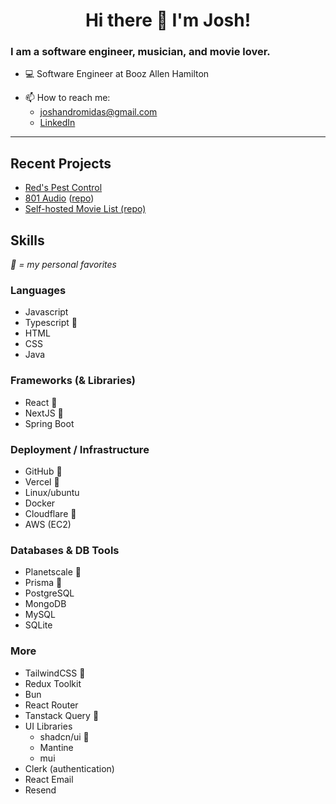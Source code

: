 <h1 align="center"> Hi there 👋 I'm Josh! </h1>

### I am a software engineer, musician, and movie lover.

- 💻 Software Engineer at Booz Allen Hamilton
<!-- - 🔭 Check out my repos below! -->
<!-- - 💬 Ask me about my **home server** -->
- 📫 How to reach me:
  - joshandromidas@gmail.com
  - [LinkedIn](https://www.linkedin.com/in/josh-andromidas/)

---

## Recent Projects
- [Red's Pest Control](https://callreds.com)
- [801 Audio](https://801audio.com) ([repo](https://github.com/andromidasj/801-audio))
- [Self-hosted Movie List (repo)](https://github.com/andromidasj/movie-list)

## Skills
_💚 = my personal favorites_

### Languages
- Javascript 
- Typescript 💚
- HTML
- CSS
- Java

### Frameworks (& Libraries)
- React 💚
- NextJS 💚
- Spring Boot

### Deployment / Infrastructure
- GitHub 💚
- Vercel 💚
- Linux/ubuntu
- Docker
- Cloudflare 💚
- AWS (EC2)

### Databases & DB Tools
- Planetscale 💚
- Prisma 💚
- PostgreSQL
- MongoDB
- MySQL
- SQLite

### More
- TailwindCSS 💚
- Redux Toolkit
- Bun
- React Router
- Tanstack Query 💚
- UI Libraries
  - shadcn/ui 💚
  - Mantine
  - mui
- Clerk (authentication)
- React Email
- Resend
